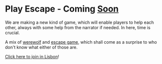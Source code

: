 # Play Escape - Coming [Soon](https://thegrid.ai/playescape/)

We are making a new kind of game, which will enable players to help each other, always with some help from the narrator if needed. In here, time is crucial.

A mix of [werewolf](http://www.playwerewolf.co/rules/) and [escape game](https://www.youtube.com/watch?v=TjXAXnacKMc), which shall come as a surprise to who don't know what either of those are.

[Click here to join in Lisbon](http://www.meetup.com/basiux-openai-lisbon)!
